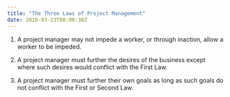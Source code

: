 ```yaml
---
title: "The Three Laws of Project Management"
date: 2016-03-23T08:00:38Z
---
```


1. A project manager may not impede a worker, or through inaction, allow a worker to be impeded.

2. A project manager must further the desires of the business except where such desires would conflict with the First Law.

3. A project manager must further their own goals as long as such goals do not conflict with the First or Second Law.
